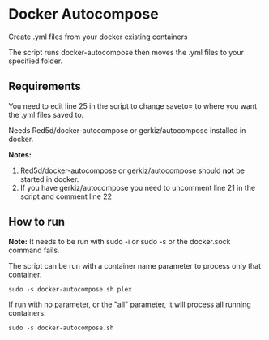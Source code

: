 # Docker Autocompose
Create .yml files from your docker existing containers

The script runs docker-autocompose then moves the .yml files to your specified folder.

## Requirements

You need to edit line 25 in the script to change saveto= to where you want the .yml files saved to.

Needs Red5d/docker-autocompose or gerkiz/autocompose installed in docker.

**Notes:** 
1. Red5d/docker-autocompose or gerkiz/autocompose should **not** be started in docker.
2. If you have gerkiz/autocompose you need to uncomment line 21 in the script and comment line 22

## How to run

**Note:** It needs to be run with sudo -i or sudo -s or the docker.sock command fails.

The script can be run with a container name parameter to process only that container. 
```
sudo -s docker-autocompose.sh plex
```

If run with no parameter, or the "all" parameter, it will process all running containers: 
```
sudo -s docker-autocompose.sh
```

